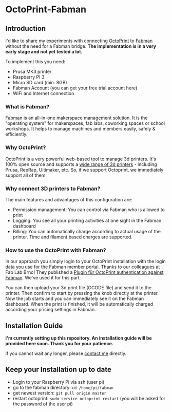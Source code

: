 OctoPrint-Fabman
================

Introduction
------------

I'd like to share my experiments with connecting [OctoPrint](https://octoprint.org/) to [Fabman](https://fabman.io) without the need for a Fabman bridge. **The implementation is in a very early stage and not yet tested a lot.**

To implement this you need:

- Prusa MK3 printer
- Raspberry PI 3
- Micro SD card (min. 8GB)
- Fabman Account (you can get your free trial account here)
- WiFi and Internet connection

### What is Fabman?

[Fabman](https://fabman.io) is an all-in-one makerspace management solution. It is the "operating system" for makerspaces, fab labs, coworking spaces or school workshops. It helps to manage machines and members easily, safely & efficiently.

### Why OctoPrint?

OctoPrint is a very powerful web-based tool to manage 3d printers. It's 100% open source and supports a [wide range of 3d printers](https://github.com/foosel/OctoPrint/wiki/Supported-Printers) - including Prusa, RepRap, Ultimaker, etc. So, if we support Octoprint, we immediately support all of them.

### Why connect 3D printers to Fabman?

The main features and advantages of this configuration are:

- Permission management: You can control via Fabman who is allowed to print
- Logging: You see all your printing activities at one sight in the Fabman dashboard
- Billing: You can automatically charge according to actual usage of the printer. Time and filament based charges are supported.

### How to use the OctoPrint with Fabman?

In our approach you simply login to your OctoPrint installation with the login data you use for the Fabman member portal. Thanks to our colleagues at Fab Lab Brno! They published a [Plugin für OctoPrint authentication against Fabman](https://github.com/rplnt/octoprint-fabman-auth). We've used it for this part.

You can then upload your 3d print file (GCODE file) and send it to the printer. Then confirm to start by pressing the knob directly at the printer. Now the job starts and you can immediately see it on the Fabman dashboard. When the print is finished, it will be automatically charged according your pricing settings in Fabman.

Installation Guide
------------------

**I'm currently setting up this repository. An installation guide will be provided here soon. Thank you for your patience.**

If you cannot wait any longer, please [contact me](mailto:info@happylab.at) directly.

Keep your Installation up to date
---------------------------------
- Login to your Raspberry Pi via ssh (user pi)
- go to the fabman directory: `cd /home/pi/fabman`
- get newest version: `git pull origin master`
- restart octoprint: `sudo service octoprint restart` (you will be asked for the password of the user pi)
